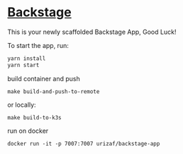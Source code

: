 # [Backstage](https://backstage.io)

This is your newly scaffolded Backstage App, Good Luck!

To start the app, run:

```sh
yarn install
yarn start
```

build container and push
```
make build-and-push-to-remote
```
or locally:
```
make build-to-k3s
```
run on docker
```
docker run -it -p 7007:7007 urizaf/backstage-app
```
